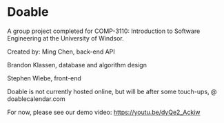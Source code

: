 # Doable 

A group project completed for COMP-3110: Introduction to Software Engineering at the University of Windsor.

Created by:
  Ming Chen, back-end API
  
  Brandon Klassen, database and algorithm design
  
  Stephen Wiebe, front-end
  
  
Doable is not currently hosted online, but will be after some touch-ups, @ doablecalendar.com

For now, please see our demo video: https://youtu.be/dyQe2_Ackiw
